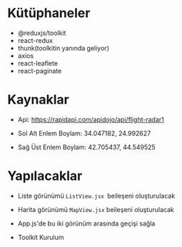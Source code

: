 # Kütüphaneler

- @reduxjs/toolkit
- react-redux
- thunk(toolkitin yanında geliyor)
- axios
- react-leaflete
- react-paginate

# Kaynaklar

- Api: https://rapidapi.com/apidojo/api/flight-radar1
- Sol Alt Enlem Boylam: 34.047182, 24.992627

- Sağ Üst Enlem Boylam: 42.705437, 44.549525

# Yapılacaklar

- Liste görünümü `ListView.jsx `beileşeni oluşturulacak

- Harita görünümü `MapView.jsx` beileşeni oluşturulacak

- App.js'de bu iki görünüm arasında geçişi sağla

- Toolkit Kurulum
